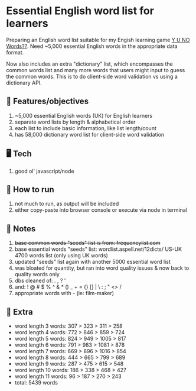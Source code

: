 # Essential English word list for learners

Preparing an English word list suitable for my Engish learning game [Y U NO Words??](https://yunowords.com/). Need ~5,000 essential English words in the appropriate data format.

Now also includes an extra "dictionary" list, which encompasses the common words list and many more words that users might input to guess the common words. This is to do client-side word validation vs using a dictionary API.

## 🏁 Features/objectives

1. ~5,000 essential English words (UK) for English learners
2. separate word lists by length & alphabetical order
3. each list to include basic information, like list length/count
4. has 58,000 dictionary word list for client-side word validation

## 🖥️ Tech

1. good ol' javascript/node

## 🚀 How to run

1. not much to run, as output will be included
2. either copy-paste into browser console or execute via node in terminal

## 📝 Notes

1. ~~base common words "seeds" list is from: frequencylist.com~~
2. base essential words "seeds" list: wordlist.aspell.net/12dicts/ US-UK 4700 words list (only using UK words)
3. updated "seeds" list again with another 5000 essential word list
4. was bloated for quantity, but ran into word quality issues & now back to quality words only
5. dbs cleaned of: . , ? '
6. and: ! @ # $ % ^ & \* () \_ + = {} [] | \ : ; " <> /
7. appropriate words with - (ie: film-maker)

## 📝 Extra

- word length 3 words: 307 > 323 > 311 > 258
- word length 4 words: 772 > 846 > 859 > 724
- word length 5 words: 824 > 949 > 1005 > 817
- word length 6 words: 791 > 983 > 1081 > 878
- word length 7 words: 669 > 896 > 1016 > 854
- word length 8 words: 444 > 665 > 799 > 689
- word length 9 words: 287 > 475 > 615 > 548
- word length 10 words: 186 > 338 > 468 > 427
- word length 11 words: 96 > 187 > 270 > 243
- total: 5439 words
